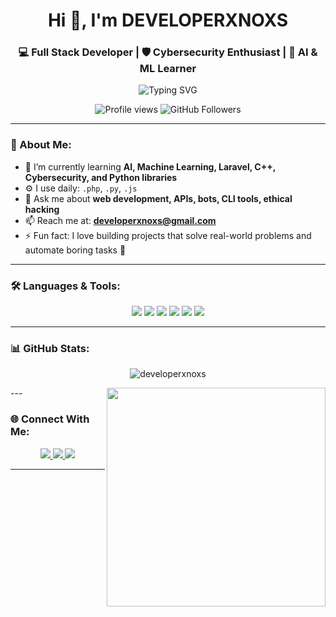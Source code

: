 <h1 align="center">Hi 👋, I'm <b>DEVELOPERXNOXS</b></h1>
<h3 align="center">💻 Full Stack Developer | 🛡️ Cybersecurity Enthusiast | 🤖 AI & ML Learner</h3>

<p align="center">
  <img src="https://readme-typing-svg.herokuapp.com?font=Fira+Code&size=22&duration=3000&pause=1000&color=000000&center=true&vCenter=true&multiline=true&width=600&height=100&lines=Welcome+to+my+GitHub!;I'm+a+passionate+developer.;Always+learning+something+new!+🚀" alt="Typing SVG" />
</p>

<p align="center">
  <img src="https://komarev.com/ghpvc/?username=developerxnoxs&label=Profile%20views&color=0e75b6&style=flat" alt="Profile views" />
  <img src="https://img.shields.io/github/followers/developerxnoxs?label=Followers&style=social" alt="GitHub Followers" />
</p>

---

### 🚀 About Me:

- 🌱 I’m currently learning **AI, Machine Learning, Laravel, C++, Cybersecurity, and Python libraries**
- ⚙️ I use daily: `.php`, `.py`, `.js`
- 💬 Ask me about **web development, APIs, bots, CLI tools, ethical hacking**
- 📫 Reach me at: **developerxnoxs@gmail.com**
- ⚡ Fun fact: I love building projects that solve real-world problems and automate boring tasks 🤖

---

### 🛠️ Languages & Tools:

<p align="center">
  <img src="https://img.shields.io/badge/PHP-777BB4?style=for-the-badge&logo=php&logoColor=white"/>
  <img src="https://img.shields.io/badge/Python-3776AB?style=for-the-badge&logo=python&logoColor=white"/>
  <img src="https://img.shields.io/badge/Node.js-339933?style=for-the-badge&logo=node.js&logoColor=white"/>
  <img src="https://img.shields.io/badge/Linux-FCC624?style=for-the-badge&logo=linux&logoColor=black"/>
  <img src="https://img.shields.io/badge/Git-F05032?style=for-the-badge&logo=git&logoColor=white"/>
  <img src="https://img.shields.io/badge/Termux-000000?style=for-the-badge&logo=termux&logoColor=white"/>
</p>

---

### 📊 GitHub Stats:

<p align="center">
  <img src="https://github-readme-stats.vercel.app/api?username=developerxnoxs&show_icons=true&theme=tokyonight&hide_border=true&count_private=true" alt="developerxnoxs" />
</p>

<p align="center">
<img align='right' src="https://github-readme-stats.vercel.app/api/top-langs/?username=developerxnoxs&theme=codeSTACKr" width="350">
</p>
---

### 🌐 Connect With Me:

<p align="center">
  <a href="https://t.me/developerxnoxs" target="blank">
    <img src="https://img.shields.io/badge/Telegram-2CA5E0?style=for-the-badge&logo=telegram&logoColor=white" />
  </a>
  <a href="mailto:developerxnoxs@gmail.com" target="blank">
    <img src="https://img.shields.io/badge/Gmail-D14836?style=for-the-badge&logo=gmail&logoColor=white" />
  </a>
  <a href="https://github.com/developerxnoxs" target="blank">
    <img src="https://img.shields.io/badge/GitHub-100000?style=for-the-badge&logo=github&logoColor=white" />
  </a>
</p>

---

